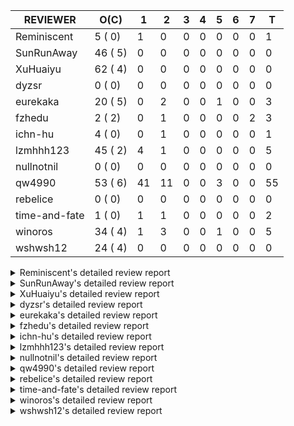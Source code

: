 |   REVIEWER    |  O(C)   | 1  | 2  | 3 | 4 | 5 | 6 | 7 | T  |
|---------------|---------|----|----|---|---|---|---|---|----|
| Reminiscent   |  5 ( 0) |  1 |  0 | 0 | 0 | 0 | 0 | 0 |  1 |
| SunRunAway    | 46 ( 5) |  0 |  0 | 0 | 0 | 0 | 0 | 0 |  0 |
| XuHuaiyu      | 62 ( 4) |  0 |  0 | 0 | 0 | 0 | 0 | 0 |  0 |
| dyzsr         |  0 ( 0) |  0 |  0 | 0 | 0 | 0 | 0 | 0 |  0 |
| eurekaka      | 20 ( 5) |  0 |  2 | 0 | 0 | 1 | 0 | 0 |  3 |
| fzhedu        |  2 ( 2) |  0 |  1 | 0 | 0 | 0 | 0 | 2 |  3 |
| ichn-hu       |  4 ( 0) |  0 |  1 | 0 | 0 | 0 | 0 | 0 |  1 |
| lzmhhh123     | 45 ( 2) |  4 |  1 | 0 | 0 | 0 | 0 | 0 |  5 |
| nullnotnil    |  0 ( 0) |  0 |  0 | 0 | 0 | 0 | 0 | 0 |  0 |
| qw4990        | 53 ( 6) | 41 | 11 | 0 | 0 | 3 | 0 | 0 | 55 |
| rebelice      |  0 ( 0) |  0 |  0 | 0 | 0 | 0 | 0 | 0 |  0 |
| time-and-fate |  1 ( 0) |  1 |  1 | 0 | 0 | 0 | 0 | 0 |  2 |
| winoros       | 34 ( 4) |  1 |  3 | 0 | 0 | 1 | 0 | 0 |  5 |
| wshwsh12      | 24 ( 4) |  0 |  0 | 0 | 0 | 0 | 0 | 0 |  0 |


<details> 
  <summary>Reminiscent's detailed review report</summary> 

## To Be Reviewed

|    REPO    |                                                                   PR                                                                   | C | LASTED |
|------------|----------------------------------------------------------------------------------------------------------------------------------------|---|--------|
| tidb/21137 | [executor: specially handle empty input for apply's outer child aggregate (#20544)](https://github.com/pingcap/tidb/pull/21137)        |   | 68d20h |
| tidb/21896 | [planner: fix union doesn't handle collate correctly (#21854)](https://github.com/pingcap/tidb/pull/21896)                             |   | 36d19h |
| tidb/21964 | [planner: add plancodec id for all type TableScan/IndexScan. (#21935)](https://github.com/pingcap/tidb/pull/21964)                     |   | 34d18h |
| tidb/22330 | [planner: check error when correlatedAggregateResolver leaves ast.Node (#22222)](https://github.com/pingcap/tidb/pull/22330)           |   | 15d23h |
| tidb/22354 | [planner: do not cache prepared plan if optimization depends on mutable constant (#22349)](https://github.com/pingcap/tidb/pull/22354) |   | 14d23h |


## Reviewed in Last 7 Days

|    REPO    |                                                             PR                                                              | C | D |  R  |
|------------|-----------------------------------------------------------------------------------------------------------------------------|---|---|-----|
| tidb/22531 | [expression: do not rewrite `like` to `=` if new collation is enabled (#21893)](https://github.com/pingcap/tidb/pull/22531) |   | 1 | 18h |


</details> 


<details> 
  <summary>SunRunAway's detailed review report</summary> 

## To Be Reviewed

|     REPO     |                                                                      PR                                                                       | C | LASTED  |
|--------------|-----------------------------------------------------------------------------------------------------------------------------------------------|---|---------|
| docs-cn/4913 | [explain: add indexes](https://github.com/pingcap/docs-cn/pull/4913)                                                                          |   | 71d17h  |
| tidb/15370   | [planner,executor: Refactor Shuffle and implement parallel Sort](https://github.com/pingcap/tidb/pull/15370)                                  | Y | 318d18h |
| docs-cn/4933 | [explain: add joins](https://github.com/pingcap/docs-cn/pull/4933)                                                                            |   | 67d20h  |
| tidb/15462   | [executor: implement `graceHashJoin`](https://github.com/pingcap/tidb/pull/15462)                                                             | Y | 314d17h |
| tidb/16967   | [executor: Refactor Shuffle and implement parallel sort (executor part)](https://github.com/pingcap/tidb/pull/16967)                          | Y | 269d10h |
| tidb/17238   | [*: refactor table.Allocator to improve readability](https://github.com/pingcap/tidb/pull/17238)                                              |   | 256d18h |
| tidb/19120   | [executor: Concurrently fetch chunks and insert them to a concurrent hash table in hash build](https://github.com/pingcap/tidb/pull/19120)    |   | 168d21h |
| tidb/19178   | [executor: Refactor probe channel](https://github.com/pingcap/tidb/pull/19178)                                                                |   | 166d16h |
| tidb/19347   | [executor: support new syntax `create/drop binding for digest` for tidb dashboard usage](https://github.com/pingcap/tidb/pull/19347)          |   | 158d23h |
| tidb/19807   | [executor: parallel evaluation for hash aggregate distinct](https://github.com/pingcap/tidb/pull/19807)                                       |   | 144d11h |
| tidb/19900   | [executor: enable inline projection for sort&topN](https://github.com/pingcap/tidb/pull/19900)                                                | Y | 139d18h |
| tidb/20140   | [expressions: Support `bin-to-uuid` and `uuid-to-bin`](https://github.com/pingcap/tidb/pull/20140)                                            |   | 126d22h |
| tidb/20220   | [*: new secondary index value format](https://github.com/pingcap/tidb/pull/20220)                                                             |   | 123d16h |
| tidb/20316   | [docs/design: add design doc for index usage information](https://github.com/pingcap/tidb/pull/20316)                                         |   | 118d17h |
| tidb/20335   | [planner, executor: enable inline projection for Selection](https://github.com/pingcap/tidb/pull/20335)                                       | Y | 115d18h |
| tidb/20360   | [planner: refine explain info for batch cop](https://github.com/pingcap/tidb/pull/20360)                                                      |   | 109d22h |
| tidb/20397   | [parser: replace ast.SelectLockInShareMode with ast.SelectLockForShare](https://github.com/pingcap/tidb/pull/20397)                           |   | 107d18h |
| tidb/20615   | [utils: Avoid panic when getting memory](https://github.com/pingcap/tidb/pull/20615)                                                          |   | 95d2h   |
| tidb/20689   | [expression: make TIME function compatible with MySQL (#19158)](https://github.com/pingcap/tidb/pull/20689)                                   |   | 90d20h  |
| tidb/20752   | [*: trace statsCache and preparePlanCache by Global memory tracker.](https://github.com/pingcap/tidb/pull/20752)                              |   | 85d22h  |
| tidb/20765   | [planner: support stable result mode](https://github.com/pingcap/tidb/pull/20765)                                                             |   | 85d17h  |
| tidb/21137   | [executor: specially handle empty input for apply's outer child aggregate (#20544)](https://github.com/pingcap/tidb/pull/21137)               |   | 68d20h  |
| tidb/21207   | [planner: fix the inappropriate out-of-range range estimation rule](https://github.com/pingcap/tidb/pull/21207)                               |   | 64d19h  |
| tidb/21277   | [executor: fix split table with large integers](https://github.com/pingcap/tidb/pull/21277)                                                   |   | 62d20h  |
| tidb/21364   | [expression: Add test cases to cover the cases when invalid int value is casted as TIME (#18653)](https://github.com/pingcap/tidb/pull/21364) |   | 58d1h   |
| tidb/21381   | [*: optimize analyze cluster index table](https://github.com/pingcap/tidb/pull/21381)                                                         |   | 57d17h  |
| tidb/21386   | [expression: Disable cast decimal as string push down to TiFlash](https://github.com/pingcap/tidb/pull/21386)                                 |   | 57d16h  |
| tidb/21834   | [planner: enhanced index range calculation plan](https://github.com/pingcap/tidb/pull/21834)                                                  |   | 41d18h  |
| tidb/21876   | [planner: bypass the DNF restriction if index merge hint is specified (#20799)](https://github.com/pingcap/tidb/pull/21876)                   |   | 39d19h  |
| tidb/21877   | [planner: fix correlated aggregates which should be evaluated in outer query (#21431)](https://github.com/pingcap/tidb/pull/21877)            |   | 39d19h  |
| tidb/21878   | [planner: do not push down lock to pointGet/bacthPointGet when selection exists](https://github.com/pingcap/tidb/pull/21878)                  |   | 39d18h  |
| tidb/21890   | [*: redact some error code, part(3/3) (#21866)](https://github.com/pingcap/tidb/pull/21890)                                                   |   | 37d15h  |
| tidb/21956   | [planner/preprocessor: disallow into-outfile clause in some place](https://github.com/pingcap/tidb/pull/21956)                                |   | 34d23h  |
| tidb/22026   | [expression: separated arithmeticPlusIntSig](https://github.com/pingcap/tidb/pull/22026)                                                      |   | 32d20h  |
| tidb/22043   | [planner, executor: enhance the limit pushdown rule.](https://github.com/pingcap/tidb/pull/22043)                                             |   | 30d10h  |
| tidb/22089   | [executor: fix signed cluster index behavior (#22085)](https://github.com/pingcap/tidb/pull/22089)                                            |   | 27d22h  |
| tidb/22104   | [executor: fix incompatible escape behaviors in `select into outfile` (#22100)](https://github.com/pingcap/tidb/pull/22104)                   |   | 27d16h  |
| tidb/22107   | [executor: avoid log duplicate index name in slow-log (#22057)](https://github.com/pingcap/tidb/pull/22107)                                   |   | 27d14h  |
| tidb/22114   | [test: fix globalkilltest (#21987)](https://github.com/pingcap/tidb/pull/22114)                                                               |   | 27d12h  |
| tidb/22120   | [executor: fix `update ignore` into not exists partition (#21984)](https://github.com/pingcap/tidb/pull/22120)                                |   | 26d22h  |
| tidb/22181   | [planner, expression: fix error when using IN combined with subquery (#22080)](https://github.com/pingcap/tidb/pull/22181)                    |   | 21d17h  |
| tidb/22217   | [*: rewrite origin SQL with default DB for SQL bindings (#21275)](https://github.com/pingcap/tidb/pull/22217)                                 |   | 20d17h  |
| tidb/22330   | [planner: check error when correlatedAggregateResolver leaves ast.Node (#22222)](https://github.com/pingcap/tidb/pull/22330)                  |   | 15d23h  |
| tidb/22365   | [planner: check index valid while forUpdateRead (#22152)](https://github.com/pingcap/tidb/pull/22365)                                         |   | 14d19h  |
| tidb/22379   | [[experiment] executor: allow aggregation to spill disk when running out of memory quota](https://github.com/pingcap/tidb/pull/22379)         |   | 13d19h  |
| tidb/22485   | [docs: Add design doc for security enhanced mode](https://github.com/pingcap/tidb/pull/22485)                                                 |   | 5d4h    |


## Reviewed in Last 7 Days

| REPO | PR | C | D | R |
|------|----|---|---|---|


</details> 


<details> 
  <summary>XuHuaiyu's detailed review report</summary> 

## To Be Reviewed

|     REPO     |                                                                              PR                                                                              | C | LASTED  |
|--------------|--------------------------------------------------------------------------------------------------------------------------------------------------------------|---|---------|
| docs-cn/5323 | [Update parameter type description](https://github.com/pingcap/docs-cn/pull/5323)                                                                            |   | 8d19h   |
| tidb/19292   | [planner: suppport left join in join reorder](https://github.com/pingcap/tidb/pull/19292)                                                                    |   | 160d17h |
| docs-cn/5386 | [tidb: add doc for global kill](https://github.com/pingcap/docs-cn/pull/5386)                                                                                |   | 1d20h   |
| tidb/19900   | [executor: enable inline projection for sort&topN](https://github.com/pingcap/tidb/pull/19900)                                                               | Y | 139d18h |
| tidb/19957   | [executor: add builtin aggregate function `json_arrayagg`](https://github.com/pingcap/tidb/pull/19957)                                                       | Y | 137d14h |
| tidb/20040   | [planner, expression: take NullFlag into consideration when optimize the `int non-const` <cmp > `non-int const`](https://github.com/pingcap/tidb/pull/20040) | Y | 132d14h |
| tidb/20140   | [expressions: Support `bin-to-uuid` and `uuid-to-bin`](https://github.com/pingcap/tidb/pull/20140)                                                           |   | 126d22h |
| tidb/20311   | [expression: fix overflow error when convert bit to int64 (#20266)](https://github.com/pingcap/tidb/pull/20311)                                              |   | 118d21h |
| tidb/20350   | [executor: support read global indexes in IndexMergeReader and index join](https://github.com/pingcap/tidb/pull/20350)                                       | Y | 112d14h |
| tidb/20505   | [*: Add metrics for oom-action and sql memory usage.](https://github.com/pingcap/tidb/pull/20505)                                                            |   | 99d19h  |
| tidb/20576   | [*: fix stats feedback after tableReader handle multiple ranges](https://github.com/pingcap/tidb/pull/20576)                                                 |   | 97d13h  |
| tidb/20613   | [executor: fix issue of hash join fetch time inaccurate](https://github.com/pingcap/tidb/pull/20613)                                                         |   | 95d13h  |
| tidb/20752   | [*: trace statsCache and preparePlanCache by Global memory tracker.](https://github.com/pingcap/tidb/pull/20752)                                             |   | 85d22h  |
| tidb/20790   | [collation: add pinyin collation for chinese charset support](https://github.com/pingcap/tidb/pull/20790)                                                    |   | 84d21h  |
| tidb/20793   | [planner, executor: enable inline projection for Apply](https://github.com/pingcap/tidb/pull/20793)                                                          |   | 84d20h  |
| tidb/20905   | [planner: fix statement-optimize not work in `TryFastPlan`](https://github.com/pingcap/tidb/pull/20905)                                                      |   | 81d17h  |
| tidb/20972   | [expression: POC implementation of Vitess hashing algorithm.](https://github.com/pingcap/tidb/pull/20972)                                                    |   | 77d1h   |
| tidb/21064   | [planner, executor: fix cast not check error](https://github.com/pingcap/tidb/pull/21064)                                                                    |   | 72d8h   |
| tidb/21149   | [executor:Add runtime stat for IndexMergeReaderExecutor (#20653)](https://github.com/pingcap/tidb/pull/21149)                                                |   | 68d14h  |
| tidb/21228   | [executor: return the result immediately when combining LIMIT row_count with DISTINCT](https://github.com/pingcap/tidb/pull/21228)                           |   | 64d13h  |
| tidb/21304   | [executor: Add the HashAggExec runtime information (#20577)](https://github.com/pingcap/tidb/pull/21304)                                                     |   | 62d12h  |
| tidb/21334   | [*: make rollback work on user-defined variables](https://github.com/pingcap/tidb/pull/21334)                                                                |   | 61d14h  |
| tidb/21340   | [executor: initialize expensive query handler on domain creation](https://github.com/pingcap/tidb/pull/21340)                                                |   | 60d23h  |
| tidb/21425   | [planner: natural join not consider rowid and null eq not propagate (#21328)](https://github.com/pingcap/tidb/pull/21425)                                    |   | 55d22h  |
| tidb/21476   | [planner: check for decimal format in cast expr (#20836)](https://github.com/pingcap/tidb/pull/21476)                                                        |   | 54d15h  |
| tidb/21536   | [executor: add slow-log file meta cache to avoid repeat read file meta information](https://github.com/pingcap/tidb/pull/21536)                              |   | 50d15h  |
| tidb/21564   | [ddl: fix Incorrect behavior of NO_ZERO_DATE when altering table](https://github.com/pingcap/tidb/pull/21564)                                                |   | 49d15h  |
| tidb/21626   | [test: convert test to benchmard test to make ci stable (#21616)](https://github.com/pingcap/tidb/pull/21626)                                                |   | 47d23h  |
| tidb/21673   | [expression, types: fix unexpected result from TIME() when fsp digits > 6 (#21652)](https://github.com/pingcap/tidb/pull/21673)                              |   | 46d17h  |
| tidb/21676   | [expression: fix compatibility of extract day_time unit functions (#21601)](https://github.com/pingcap/tidb/pull/21676)                                      |   | 46d17h  |
| tidb/21680   | [planner: report error when ORDER BY conflicts with DISTINCT (#21286)](https://github.com/pingcap/tidb/pull/21680)                                           |   | 46d16h  |
| tidb/21839   | [planner/core: add 'split table using statistics' statement](https://github.com/pingcap/tidb/pull/21839)                                                     |   | 41d15h  |
| tidb/21853   | [expression: fix compatibility behaviors in time_format with MySQL (#21559)](https://github.com/pingcap/tidb/pull/21853)                                     |   | 40d19h  |
| tidb/21877   | [planner: fix correlated aggregates which should be evaluated in outer query (#21431)](https://github.com/pingcap/tidb/pull/21877)                           |   | 39d19h  |
| tidb/21896   | [planner: fix union doesn't handle collate correctly (#21854)](https://github.com/pingcap/tidb/pull/21896)                                                   |   | 36d19h  |
| tidb/21924   | [expression: fix type infer for tidb's builtin compare(least and greatest) (#21150)](https://github.com/pingcap/tidb/pull/21924)                             |   | 35d19h  |
| tidb/21964   | [planner: add plancodec id for all type TableScan/IndexScan. (#21935)](https://github.com/pingcap/tidb/pull/21964)                                           |   | 34d18h  |
| tidb/22014   | [executor: fix unstable test Issue16696 (#22009)](https://github.com/pingcap/tidb/pull/22014)                                                                |   | 33d17h  |
| tidb/22107   | [executor: avoid log duplicate index name in slow-log (#22057)](https://github.com/pingcap/tidb/pull/22107)                                                  |   | 27d14h  |
| tidb/22118   | [planner: check if columns count matches for batch point get in TryFastPlan (#22044)](https://github.com/pingcap/tidb/pull/22118)                            |   | 26d23h  |
| tidb/22120   | [executor: fix `update ignore` into not exists partition (#21984)](https://github.com/pingcap/tidb/pull/22120)                                               |   | 26d22h  |
| tidb/22131   | [privilege: remove leading and trailing space when create user and role](https://github.com/pingcap/tidb/pull/22131)                                         |   | 26d19h  |
| tidb/22142   | [store: trace `loadRegion` to see the PD region cache loading (#22092)](https://github.com/pingcap/tidb/pull/22142)                                          |   | 23d0h   |
| tidb/22149   | [session: set process info before building plan (#22101)](https://github.com/pingcap/tidb/pull/22149)                                                        |   | 22d19h  |
| tidb/22153   | [executor: refine bigint unsigned primary key duplicate error](https://github.com/pingcap/tidb/pull/22153)                                                   |   | 22d18h  |
| tidb/22163   | [expression: separated arithmeticMinusIntSig](https://github.com/pingcap/tidb/pull/22163)                                                                    |   | 22d13h  |
| tidb/22186   | [executor: fix select into outfile with year type column has no data (#22175)](https://github.com/pingcap/tidb/pull/22186)                                   |   | 21d16h  |
| tidb/22294   | [planner, table: optimize the list partition pruner for range query](https://github.com/pingcap/tidb/pull/22294)                                             |   | 18d20h  |
| tidb/22307   | [ddl: fix update can see columns not public](https://github.com/pingcap/tidb/pull/22307)                                                                     |   | 18d16h  |
| tidb/22381   | [planner: check schema stale for plan cache when forUpdateRead](https://github.com/pingcap/tidb/pull/22381)                                                  |   | 13d14h  |
| tidb/22403   | [planner: reorder inner joins simplified from outer joins (#22392)](https://github.com/pingcap/tidb/pull/22403)                                              |   | 11d22h  |
| tidb/22407   | [types: fix return err when decimal from string value](https://github.com/pingcap/tidb/pull/22407)                                                           |   | 11d19h  |
| tidb/22418   | [expression: Optimize builtinArithmeticModRealSig and builtinGreatestDecimalSig using MergeNull method](https://github.com/pingcap/tidb/pull/22418)          |   | 9d0h    |
| tidb/22432   | [types,execute: fix errcode return like mysql when inserting incorrect int value ](https://github.com/pingcap/tidb/pull/22432)                               |   | 7d21h   |
| tidb/22454   | [metrics: fix wrong bucket name of coprocessor cache](https://github.com/pingcap/tidb/pull/22454)                                                            |   | 6d16h   |
| tidb/22463   | [executor: make memory tracker for aggregate more accurate.](https://github.com/pingcap/tidb/pull/22463)                                                     |   | 5d23h   |
| tidb/22472   | [planner, statistics: build the global statistics for the partition table](https://github.com/pingcap/tidb/pull/22472)                                       |   | 5d17h   |
| tidb/22491   | [executor: skip null data in common handle during point-get (#22483)](https://github.com/pingcap/tidb/pull/22491)                                            |   | 4d19h   |
| tidb/22507   | [types: fix the bug about the wrong query result for decimal type ](https://github.com/pingcap/tidb/pull/22507)                                              |   | 1d23h   |
| tidb/22528   | [brie: update br pkg to latest master](https://github.com/pingcap/tidb/pull/22528)                                                                           |   | 22h     |
| tidb/22529   | [*: refactor `CompilePattern` and `DoMatch` used by `like` (#20610)](https://github.com/pingcap/tidb/pull/22529)                                             |   | 20h     |
| tidb/22537   | [planner: fix in-compatibility issues between TiDB agg and TiFlash agg in MPP mode](https://github.com/pingcap/tidb/pull/22537)                              |   | 17h     |


## Reviewed in Last 7 Days

| REPO | PR | C | D | R |
|------|----|---|---|---|


</details> 


<details> 
  <summary>dyzsr's detailed review report</summary> 

## To Be Reviewed

| REPO | PR | C | LASTED |
|------|----|---|--------|


## Reviewed in Last 7 Days

| REPO | PR | C | D | R |
|------|----|---|---|---|


</details> 


<details> 
  <summary>eurekaka's detailed review report</summary> 

## To Be Reviewed

|    REPO    |                                                                   PR                                                                   | C | LASTED  |
|------------|----------------------------------------------------------------------------------------------------------------------------------------|---|---------|
| tidb/14729 | [planner: fix constant propagation for PredicatePushDown](https://github.com/pingcap/tidb/pull/14729)                                  | Y | 350d18h |
| tidb/14831 | [planner/cascades: add implementationRule for IndexLookUpJoin](https://github.com/pingcap/tidb/pull/14831)                             |   | 343d17h |
| tidb/15090 | [planner/cascades: refine the row count estimation of TiKV layer Selection](https://github.com/pingcap/tidb/pull/15090)                |   | 329d18h |
| tidb/15157 | [planner/cascades: implement `HashCode` method for all the LogicalPlans](https://github.com/pingcap/tidb/pull/15157)                   | Y | 327d14h |
| tidb/15335 | [planner/cascades: add transformation rule PullAggregationUpApply & EliminateMaxOneRow](https://github.com/pingcap/tidb/pull/15335)    |   | 320d17h |
| tidb/15370 | [planner,executor: Refactor Shuffle and implement parallel Sort](https://github.com/pingcap/tidb/pull/15370)                           | Y | 318d18h |
| tidb/17276 | [planner/cascades: add rule InjectProjectionBelowSort](https://github.com/pingcap/tidb/pull/17276)                                     | Y | 253d9h  |
| tidb/18882 | [planner, executor: add explain for `MetricSummaryTableExtractor`](https://github.com/pingcap/tidb/pull/18882)                         | Y | 180d17h |
| tidb/19347 | [executor: support new syntax `create/drop binding for digest` for tidb dashboard usage](https://github.com/pingcap/tidb/pull/19347)   |   | 158d23h |
| tidb/20877 | [statistics: collect index usage information](https://github.com/pingcap/tidb/pull/20877)                                              |   | 82d17h  |
| tidb/21444 | [planner: ignore anonymous index while tiflash replica is available](https://github.com/pingcap/tidb/pull/21444)                       |   | 55d12h  |
| tidb/21680 | [planner: report error when ORDER BY conflicts with DISTINCT (#21286)](https://github.com/pingcap/tidb/pull/21680)                     |   | 46d16h  |
| tidb/21994 | [range: fix overflow value access index ](https://github.com/pingcap/tidb/pull/21994)                                                  |   | 33d23h  |
| tidb/22330 | [planner: check error when correlatedAggregateResolver leaves ast.Node (#22222)](https://github.com/pingcap/tidb/pull/22330)           |   | 15d23h  |
| tidb/22342 | [session: fix two cases when updating bind info (#22338)](https://github.com/pingcap/tidb/pull/22342)                                  |   | 15d18h  |
| tidb/22354 | [planner: do not cache prepared plan if optimization depends on mutable constant (#22349)](https://github.com/pingcap/tidb/pull/22354) |   | 14d23h  |
| tidb/22369 | [session: fix the duplicate binding case when updating bind info (#22367)](https://github.com/pingcap/tidb/pull/22369)                 |   | 14d17h  |
| tidb/22416 | [core: fix subQuery at projection in only_full_group](https://github.com/pingcap/tidb/pull/22416)                                      |   | 10d11h  |
| tidb/22443 | [planner: fix panic while get part of partition key values](https://github.com/pingcap/tidb/pull/22443)                                |   | 6d20h   |
| tidb/22504 | [*:Fix the fetchHotRegion bug that the count always zero](https://github.com/pingcap/tidb/pull/22504)                                  |   | 2d19h   |


## Reviewed in Last 7 Days

|    REPO     |                                                        PR                                                         | C | D |  R   |
|-------------|-------------------------------------------------------------------------------------------------------------------|---|---|------|
| tidb/22492  | [go.mod, statistics, planner: replace TIDB_STATS with STATS_EXTENDED](https://github.com/pingcap/tidb/pull/22492) |   | 2 | 3d4h |
| parser/1159 | [parser, ast: replace TIDB_STATS with STATS_EXTENDED](https://github.com/pingcap/parser/pull/1159)                |   | 2 | 3d0h |
| tidb/22465  | [statistics: fix panic occurs when stats cache inconsistency](https://github.com/pingcap/tidb/pull/22465)         | Y | 5 | 22h  |


</details> 


<details> 
  <summary>fzhedu's detailed review report</summary> 

## To Be Reviewed

|    REPO    |                                                   PR                                                   | C | LASTED  |
|------------|--------------------------------------------------------------------------------------------------------|---|---------|
| tidb/19845 | [expression:fix FORMAT compatibility issue #11206](https://github.com/pingcap/tidb/pull/19845)         | Y | 141d16h |
| tidb/20117 | [optimizer: fix issue on incorrect result of natural join](https://github.com/pingcap/tidb/pull/20117) | Y | 127d20h |


## Reviewed in Last 7 Days

|    REPO    |                                                         PR                                                         | C | D |  R   |
|------------|--------------------------------------------------------------------------------------------------------------------|---|---|------|
| tidb/22428 | [unistore/cophandler: change the logic of mpp execution in unit test.](https://github.com/pingcap/tidb/pull/22428) |   | 2 | 7d4h |
| tics/1360  | [Mpp avoid write tunnel timeout](https://github.com/pingcap/tics/pull/1360)                                        |   | 7 | 1d4h |
| tics/1349  | [Refine final project in DAGQueryBlockInterpreter](https://github.com/pingcap/tics/pull/1349)                      |   | 7 | 6d0h |


</details> 


<details> 
  <summary>ichn-hu's detailed review report</summary> 

## To Be Reviewed

|    REPO    |                                                            PR                                                            | C | LASTED |
|------------|--------------------------------------------------------------------------------------------------------------------------|---|--------|
| tidb/21676 | [expression: fix compatibility of extract day_time unit functions (#21601)](https://github.com/pingcap/tidb/pull/21676)  |   | 46d17h |
| tidb/21850 | [expression: add implicit eval int and real for function dayname (#21806)](https://github.com/pingcap/tidb/pull/21850)   |   | 40d19h |
| tidb/21853 | [expression: fix compatibility behaviors in time_format with MySQL (#21559)](https://github.com/pingcap/tidb/pull/21853) |   | 40d19h |
| tidb/22411 | [util/chunk: trigger disk spill for sort properly](https://github.com/pingcap/tidb/pull/22411)                           |   | 11d16h |


## Reviewed in Last 7 Days

|     REPO     |                                                             PR                                                              | C | D |   R   |
|--------------|-----------------------------------------------------------------------------------------------------------------------------|---|---|-------|
| docs-cn/5378 | [Add incompatibility caused by deprecated features in mysql-compatibility.md](https://github.com/pingcap/docs-cn/pull/5378) |   | 2 | 2d21h |


</details> 


<details> 
  <summary>lzmhhh123's detailed review report</summary> 

## To Be Reviewed

|     REPO     |                                                                  PR                                                                   | C | LASTED  |
|--------------|---------------------------------------------------------------------------------------------------------------------------------------|---|---------|
| tidb/14729   | [planner: fix constant propagation for PredicatePushDown](https://github.com/pingcap/tidb/pull/14729)                                 | Y | 350d18h |
| docs-cn/4913 | [explain: add indexes](https://github.com/pingcap/docs-cn/pull/4913)                                                                  |   | 71d17h  |
| tidb/17414   | [add curCost based join reorder algorithm](https://github.com/pingcap/tidb/pull/17414)                                                |   | 245d18h |
| tidb/19347   | [executor: support new syntax `create/drop binding for digest` for tidb dashboard usage](https://github.com/pingcap/tidb/pull/19347)  |   | 158d23h |
| tidb/19698   | [*: update test cases to support new collation enabled by default](https://github.com/pingcap/tidb/pull/19698)                        |   | 146d22h |
| tidb/20044   | [expression: Add column nullability checking before "refine args"](https://github.com/pingcap/tidb/pull/20044)                        | Y | 132d7h  |
| tidb/20444   | [expression: add json_merge_patch](https://github.com/pingcap/tidb/pull/20444)                                                        |   | 104d21h |
| tidb/20465   | [expression: add uuidShortFunction](https://github.com/pingcap/tidb/pull/20465)                                                       |   | 103d19h |
| tidb/20505   | [*: Add metrics for oom-action and sql memory usage.](https://github.com/pingcap/tidb/pull/20505)                                     |   | 99d19h  |
| tidb/20618   | [planner: fix update generated columns error](https://github.com/pingcap/tidb/pull/20618)                                             |   | 94d20h  |
| tidb/20642   | [executor: modify admin executors to support partitioned table with global index](https://github.com/pingcap/tidb/pull/20642)         |   | 92d15h  |
| tidb/20825   | [executor: add diagnosis rule to check Transparent Huge Pages(THP) enabled (#20611)](https://github.com/pingcap/tidb/pull/20825)      |   | 83d18h  |
| tidb/20903   | [planner: fix confused and unnecessary double-projection in plans.](https://github.com/pingcap/tidb/pull/20903)                       |   | 81d17h  |
| tidb/21018   | [planner: don't push down null sensitive join conditions (#19620)](https://github.com/pingcap/tidb/pull/21018)                        |   | 75d17h  |
| tidb/21051   | [executor: change read slow-log file module to concurrent](https://github.com/pingcap/tidb/pull/21051)                                |   | 74d14h  |
| tidb/21137   | [executor: specially handle empty input for apply's outer child aggregate (#20544)](https://github.com/pingcap/tidb/pull/21137)       |   | 68d20h  |
| tidb/21195   | [brie: integrate lightning to suport IMPORT statement](https://github.com/pingcap/tidb/pull/21195)                                    |   | 64d22h  |
| tidb/21334   | [*: make rollback work on user-defined variables](https://github.com/pingcap/tidb/pull/21334)                                         |   | 61d14h  |
| tidb/21347   | [session: make rollback work on global variables](https://github.com/pingcap/tidb/pull/21347)                                         |   | 60d19h  |
| tidb/21401   | [expression: incompatibility with MySQL for ADDTIME()](https://github.com/pingcap/tidb/pull/21401)                                    |   | 57d11h  |
| tidb/21444   | [planner: ignore anonymous index while tiflash replica is available](https://github.com/pingcap/tidb/pull/21444)                      |   | 55d12h  |
| tidb/21487   | [*: ensure TABLE statement works](https://github.com/pingcap/tidb/pull/21487)                                                         |   | 54d4h   |
| tidb/21641   | [executor: Fix pessimistic lock doesn't work on the partition table for subquery/joins](https://github.com/pingcap/tidb/pull/21641)   |   | 47d18h  |
| tidb/21651   | [planner: allow filter condition pushing down to IndexScan for prefix index](https://github.com/pingcap/tidb/pull/21651)              |   | 47d13h  |
| tidb/21680   | [planner: report error when ORDER BY conflicts with DISTINCT (#21286)](https://github.com/pingcap/tidb/pull/21680)                    |   | 46d16h  |
| tidb/21850   | [expression: add implicit eval int and real for function dayname (#21806)](https://github.com/pingcap/tidb/pull/21850)                |   | 40d19h  |
| tidb/21877   | [planner: fix correlated aggregates which should be evaluated in outer query (#21431)](https://github.com/pingcap/tidb/pull/21877)    |   | 39d19h  |
| tidb/21924   | [expression: fix type infer for tidb's builtin compare(least and greatest) (#21150)](https://github.com/pingcap/tidb/pull/21924)      |   | 35d19h  |
| tidb/21954   | [planner/cascades: add rule `PushSelDownApply`](https://github.com/pingcap/tidb/pull/21954)                                           |   | 34d23h  |
| tidb/22089   | [executor: fix signed cluster index behavior (#22085)](https://github.com/pingcap/tidb/pull/22089)                                    |   | 27d22h  |
| tidb/22126   | [*: add `sys` schema, `sys.SCHEMA_UNUSED_INDEXES` view and `sys.SCHEMA_INDEX_USAGE` view](https://github.com/pingcap/tidb/pull/22126) |   | 26d20h  |
| tidb/22130   | [planner: join reorder should not change the order of output columns (#16852)](https://github.com/pingcap/tidb/pull/22130)            |   | 26d19h  |
| tidb/22149   | [session: set process info before building plan (#22101)](https://github.com/pingcap/tidb/pull/22149)                                 |   | 22d19h  |
| tidb/22174   | [expression, ddl: check the argument count for the generated column (#22154)](https://github.com/pingcap/tidb/pull/22174)             |   | 21d20h  |
| tidb/22188   | [planner: do not use indexMerge when the path only use a single index (#22168)](https://github.com/pingcap/tidb/pull/22188)           |   | 21d13h  |
| tidb/22360   | [table: fix insert into _tidb_rowid panic and rebase it if needed (#22062)](https://github.com/pingcap/tidb/pull/22360)               |   | 14d20h  |
| tidb/22361   | [table: fix insert into _tidb_rowid panic and rebase it if needed (#22062)](https://github.com/pingcap/tidb/pull/22361)               |   | 14d20h  |
| tidb/22372   | [executor: fix SelectForUpdate in decorrelated subquery under pessimistic mode](https://github.com/pingcap/tidb/pull/22372)           |   | 14d9h   |
| tidb/22421   | [expression: handle duration type infer in least and greatest (#22271)](https://github.com/pingcap/tidb/pull/22421)                   |   | 8d21h   |
| tidb/22428   | [unistore/cophandler: change the logic of mpp execution in unit test.](https://github.com/pingcap/tidb/pull/22428)                    |   | 8d14h   |
| tidb/22430   | [*: refactor table.Table interface, clean up unnecessay methods](https://github.com/pingcap/tidb/pull/22430)                          |   | 7d23h   |
| tidb/22433   | [statistics: merge partition-level TopN to global-level TopN](https://github.com/pingcap/tidb/pull/22433)                             |   | 7d19h   |
| tidb/22478   | [planner, executor: fix query partition table with global unique index get wrong result](https://github.com/pingcap/tidb/pull/22478)  |   | 5d13h   |
| tidb/22531   | [expression: do not rewrite `like` to `=` if new collation is enabled (#21893)](https://github.com/pingcap/tidb/pull/22531)           |   | 19h     |
| tidb/22539   | [store/tikv: export failpoints](https://github.com/pingcap/tidb/pull/22539)                                                           |   | 16h     |


## Reviewed in Last 7 Days

|    REPO    |                                                            PR                                                             | C | D |   R   |
|------------|---------------------------------------------------------------------------------------------------------------------------|---|---|-------|
| tidb/21881 | [expression, types: fix datetime and year comparison error (#20233)](https://github.com/pingcap/tidb/pull/21881)          | Y | 1 | 39d2h |
| tidb/21853 | [expression: fix compatibility behaviors in time_format with MySQL (#21559)](https://github.com/pingcap/tidb/pull/21853)  |   | 1 | 40d4h |
| tidb/21870 | [types: report error for json object with key length >= 65536 (#21779)](https://github.com/pingcap/tidb/pull/21870)       |   | 1 | 39d4h |
| tidb/21808 | [planner: fix the fail when we compare multi fields in the subquery (#21699)](https://github.com/pingcap/tidb/pull/21808) |   | 1 | 42d0h |
| tidb/22491 | [executor: skip null data in common handle during point-get (#22483)](https://github.com/pingcap/tidb/pull/22491)         |   | 2 | 2d21h |


</details> 


<details> 
  <summary>nullnotnil's detailed review report</summary> 

## To Be Reviewed

| REPO | PR | C | LASTED |
|------|----|---|--------|


## Reviewed in Last 7 Days

| REPO | PR | C | D | R |
|------|----|---|---|---|


</details> 


<details> 
  <summary>qw4990's detailed review report</summary> 

## To Be Reviewed

|    REPO    |                                                                           PR                                                                           | C | LASTED  |
|------------|--------------------------------------------------------------------------------------------------------------------------------------------------------|---|---------|
| tidb/16305 | [expression: separate signatures for `ModInt`](https://github.com/pingcap/tidb/pull/16305)                                                             | Y | 288d23h |
| tidb/16967 | [executor: Refactor Shuffle and implement parallel sort (executor part)](https://github.com/pingcap/tidb/pull/16967)                                   | Y | 269d10h |
| tidb/17396 | [types: improve StrToDate performance](https://github.com/pingcap/tidb/pull/17396)                                                                     | Y | 246d10h |
| tidb/18882 | [planner, executor: add explain for `MetricSummaryTableExtractor`](https://github.com/pingcap/tidb/pull/18882)                                         | Y | 180d17h |
| tidb/19029 | [types: fix unexpected NOT_NULL flags](https://github.com/pingcap/tidb/pull/19029)                                                                     |   | 173d22h |
| tidb/19120 | [executor: Concurrently fetch chunks and insert them to a concurrent hash table in hash build](https://github.com/pingcap/tidb/pull/19120)             |   | 168d21h |
| tidb/19292 | [planner: suppport left join in join reorder](https://github.com/pingcap/tidb/pull/19292)                                                              |   | 160d17h |
| tidb/20011 | [statistics: fix incorrect total count used in index selectivity computation](https://github.com/pingcap/tidb/pull/20011)                              |   | 133d15h |
| tidb/20316 | [docs/design: add design doc for index usage information](https://github.com/pingcap/tidb/pull/20316)                                                  |   | 118d17h |
| tidb/20354 | [planner: rename relational operators (#14575)](https://github.com/pingcap/tidb/pull/20354)                                                            | Y | 111d5h  |
| tidb/20689 | [expression: make TIME function compatible with MySQL (#19158)](https://github.com/pingcap/tidb/pull/20689)                                            |   | 90d20h  |
| tidb/20708 | [*: separate auto_increment ID allocator from _tidb_rowid allocator](https://github.com/pingcap/tidb/pull/20708)                                       |   | 89d20h  |
| tidb/20972 | [expression: POC implementation of Vitess hashing algorithm.](https://github.com/pingcap/tidb/pull/20972)                                              |   | 77d1h   |
| tidb/21018 | [planner: don't push down null sensitive join conditions (#19620)](https://github.com/pingcap/tidb/pull/21018)                                         |   | 75d17h  |
| tidb/21137 | [executor: specially handle empty input for apply's outer child aggregate (#20544)](https://github.com/pingcap/tidb/pull/21137)                        |   | 68d20h  |
| tidb/21149 | [executor:Add runtime stat for IndexMergeReaderExecutor (#20653)](https://github.com/pingcap/tidb/pull/21149)                                          |   | 68d14h  |
| tidb/21304 | [executor: Add the HashAggExec runtime information (#20577)](https://github.com/pingcap/tidb/pull/21304)                                               |   | 62d12h  |
| tidb/21318 | [planner, expression: use the range of column types to simplify expressions](https://github.com/pingcap/tidb/pull/21318)                               |   | 61d19h  |
| tidb/21359 | [*: add runtime stats for split region statement](https://github.com/pingcap/tidb/pull/21359)                                                          |   | 60d13h  |
| tidb/21401 | [expression: incompatibility with MySQL for ADDTIME()](https://github.com/pingcap/tidb/pull/21401)                                                     |   | 57d11h  |
| tidb/21408 | [statistics: fix a bug which causes panic when using the clustered index and the new collation (#21379)](https://github.com/pingcap/tidb/pull/21408)   |   | 56d20h  |
| tidb/21424 | [sessionctx: move set variable to sysvar struct](https://github.com/pingcap/tidb/pull/21424)                                                           |   | 56d5h   |
| tidb/21476 | [planner: check for decimal format in cast expr (#20836)](https://github.com/pingcap/tidb/pull/21476)                                                  |   | 54d15h  |
| tidb/21508 | [execution: fix dayofweek('0000-00-00') behavior](https://github.com/pingcap/tidb/pull/21508)                                                          |   | 53d10h  |
| tidb/21680 | [planner: report error when ORDER BY conflicts with DISTINCT (#21286)](https://github.com/pingcap/tidb/pull/21680)                                     |   | 46d16h  |
| tidb/21876 | [planner: bypass the DNF restriction if index merge hint is specified (#20799)](https://github.com/pingcap/tidb/pull/21876)                            |   | 39d19h  |
| tidb/21887 | [types: support %X %V %W formats for STR_TO_DATE()](https://github.com/pingcap/tidb/pull/21887)                                                        |   | 38d11h  |
| tidb/21924 | [expression: fix type infer for tidb's builtin compare(least and greatest) (#21150)](https://github.com/pingcap/tidb/pull/21924)                       |   | 35d19h  |
| tidb/21930 | [planner: propagate NDV of column groups across plan nodes (#17854)](https://github.com/pingcap/tidb/pull/21930)                                       |   | 35d18h  |
| tidb/21977 | [expression: log functions that can not be pushed to cop](https://github.com/pingcap/tidb/pull/21977)                                                  |   | 34d16h  |
| tidb/22090 | [planner: push aggregation operators down to projection and union by default](https://github.com/pingcap/tidb/pull/22090)                              |   | 27d22h  |
| tidb/22104 | [executor: fix incompatible escape behaviors in `select into outfile` (#22100)](https://github.com/pingcap/tidb/pull/22104)                            |   | 27d16h  |
| tidb/22107 | [executor: avoid log duplicate index name in slow-log (#22057)](https://github.com/pingcap/tidb/pull/22107)                                            |   | 27d14h  |
| tidb/22146 | [executor: forbid SFU on view](https://github.com/pingcap/tidb/pull/22146)                                                                             |   | 22d21h  |
| tidb/22217 | [*: rewrite origin SQL with default DB for SQL bindings (#21275)](https://github.com/pingcap/tidb/pull/22217)                                          |   | 20d17h  |
| tidb/22234 | [executor, planner: ON DUPLICATE UPDATE can refer to un-project col (#14412)](https://github.com/pingcap/tidb/pull/22234)                              |   | 20d15h  |
| tidb/22261 | [time: fix parse datetime won't truncate the reluctant string (#22232)](https://github.com/pingcap/tidb/pull/22261)                                    |   | 19d19h  |
| tidb/22307 | [ddl: fix update can see columns not public](https://github.com/pingcap/tidb/pull/22307)                                                               |   | 18d16h  |
| tidb/22342 | [session: fix two cases when updating bind info (#22338)](https://github.com/pingcap/tidb/pull/22342)                                                  |   | 15d18h  |
| tidb/22369 | [session: fix the duplicate binding case when updating bind info (#22367)](https://github.com/pingcap/tidb/pull/22369)                                 |   | 14d17h  |
| tidb/22374 | [expression: separated arithmeticIntDivideSig](https://github.com/pingcap/tidb/pull/22374)                                                             |   | 14d0h   |
| tidb/22406 | [executor: metrics slow query is divided into internal and general (#22350)](https://github.com/pingcap/tidb/pull/22406)                               |   | 11d19h  |
| tidb/22409 | [*: use CLUSTERED and NONCLUSTERED to control primary key type](https://github.com/pingcap/tidb/pull/22409)                                            |   | 11d18h  |
| tidb/22415 | [ddl: refactor placement package](https://github.com/pingcap/tidb/pull/22415)                                                                          |   | 10d17h  |
| tidb/22433 | [statistics: merge partition-level TopN to global-level TopN](https://github.com/pingcap/tidb/pull/22433)                                              |   | 7d19h   |
| tidb/22456 | [distsql, executor: disable cache during staleness transaction](https://github.com/pingcap/tidb/pull/22456)                                            |   | 6d15h   |
| tidb/22459 | [server: retry executing sql without tiflash after tiflash is down](https://github.com/pingcap/tidb/pull/22459)                                        |   | 6d12h   |
| tidb/22465 | [statistics: fix panic occurs when stats cache inconsistency](https://github.com/pingcap/tidb/pull/22465)                                              | Y | 5d21h   |
| tidb/22471 | [ddl, executor: fix creating unique index without partition column error when enable-global-index is true](https://github.com/pingcap/tidb/pull/22471) |   | 5d17h   |
| tidb/22489 | [infoschema: support query partition_id from infoschema.partitions (#22240)](https://github.com/pingcap/tidb/pull/22489)                               |   | 4d20h   |
| tidb/22490 | [infoschema: support query partition_id from infoschema.partitions (#22240)](https://github.com/pingcap/tidb/pull/22490)                               |   | 4d20h   |
| tidb/22507 | [types: fix the bug about the wrong query result for decimal type ](https://github.com/pingcap/tidb/pull/22507)                                        |   | 1d23h   |
| tidb/22541 | [expression: Support builtin function SOUNDEX](https://github.com/pingcap/tidb/pull/22541)                                                             |   | 9h      |


## Reviewed in Last 7 Days

|    REPO    |                                                                               PR                                                                                | C | D |   R    |
|------------|-----------------------------------------------------------------------------------------------------------------------------------------------------------------|---|---|--------|
| tidb/21958 | [expression: fix comparing json with string (#21903)](https://github.com/pingcap/tidb/pull/21958)                                                               |   | 1 | 34d8h  |
| tidb/22537 | [planner: fix in-compatibility issues between TiDB agg and TiFlash agg in MPP mode](https://github.com/pingcap/tidb/pull/22537)                                 |   | 1 | 3h     |
| tidb/21665 | [executor: fix LEAD and LAG's default value can not adapt to field type (#20747)](https://github.com/pingcap/tidb/pull/21665)                                   |   | 1 | 46d5h  |
| tidb/21614 | [planner: do not propagate column eq with different column types (#21495)](https://github.com/pingcap/tidb/pull/21614)                                          |   | 1 | 48d0h  |
| tidb/21972 | [executor: throw error when prepared statement is execute, deallocate or prepare (#21962)](https://github.com/pingcap/tidb/pull/21972)                          |   | 1 | 34d2h  |
| tidb/21425 | [planner: natural join not consider rowid and null eq not propagate (#21328)](https://github.com/pingcap/tidb/pull/21425)                                       |   | 1 | 55d7h  |
| tidb/21700 | [expression: fix incompatible result of `JSON_SEARCH()` (#20164)](https://github.com/pingcap/tidb/pull/21700)                                                   | Y | 1 | 43d4h  |
| tidb/21590 | [expression: fix compatibility behaviors in sec_to_time with MySQL  (#21555)](https://github.com/pingcap/tidb/pull/21590)                                       |   | 1 | 48d6h  |
| tidb/22174 | [expression, ddl: check the argument count for the generated column (#22154)](https://github.com/pingcap/tidb/pull/22174)                                       |   | 1 | 21d6h  |
| tidb/21957 | [planner: fix unknown columns in join using below agg (#21922)](https://github.com/pingcap/tidb/pull/21957)                                                     |   | 1 | 34d8h  |
| tidb/21714 | [planner: fix the coercibility of the cast function (#21705)](https://github.com/pingcap/tidb/pull/21714)                                                       |   | 1 | 43d2h  |
| tidb/21881 | [expression, types: fix datetime and year comparison error (#20233)](https://github.com/pingcap/tidb/pull/21881)                                                | Y | 1 | 39d2h  |
| tidb/21853 | [expression: fix compatibility behaviors in time_format with MySQL (#21559)](https://github.com/pingcap/tidb/pull/21853)                                        |   | 1 | 40d4h  |
| tidb/22428 | [unistore/cophandler: change the logic of mpp execution in unit test.](https://github.com/pingcap/tidb/pull/22428)                                              |   | 1 | 7d23h  |
| tidb/22119 | [executor: fix `update ignore` into not exists partition (#21984)](https://github.com/pingcap/tidb/pull/22119)                                                  |   | 1 | 26d7h  |
| tidb/22472 | [planner, statistics: build the global statistics for the partition table](https://github.com/pingcap/tidb/pull/22472)                                          |   | 1 | 5d2h   |
| tidb/22136 | [executor: improve the runtime stats of index lookup reader (#21982)](https://github.com/pingcap/tidb/pull/22136)                                               |   | 1 | 25d23h |
| tidb/21945 | [distsql: fix cop stats string display when there is only 1 rpc (#21901)](https://github.com/pingcap/tidb/pull/21945)                                           |   | 1 | 34d20h |
| tidb/22106 | [executor: avoid log duplicate index name in slow-log (#22057)](https://github.com/pingcap/tidb/pull/22106)                                                     |   | 1 | 26d20h |
| tidb/22148 | [session: set process info before building plan (#22101)](https://github.com/pingcap/tidb/pull/22148)                                                           |   | 1 | 22d1h  |
| tidb/22481 | [executor: fix load data in file get wrong result #20854 (#21895)](https://github.com/pingcap/tidb/pull/22481)                                                  |   | 1 | 4d18h  |
| tidb/22461 | [planner, executor, statistics: add tests for version 2 and fix bugs](https://github.com/pingcap/tidb/pull/22461)                                               |   | 1 | 5d14h  |
| tidb/21850 | [expression: add implicit eval int and real for function dayname (#21806)](https://github.com/pingcap/tidb/pull/21850)                                          |   | 1 | 40d1h  |
| tidb/21870 | [types: report error for json object with key length >= 65536 (#21779)](https://github.com/pingcap/tidb/pull/21870)                                             |   | 1 | 39d4h  |
| tidb/21810 | [expression: handle hybrid field types for where clause (#21724)](https://github.com/pingcap/tidb/pull/21810)                                                   |   | 1 | 42d0h  |
| tidb/21808 | [planner: fix the fail when we compare multi fields in the subquery (#21699)](https://github.com/pingcap/tidb/pull/21808)                                       |   | 1 | 42d0h  |
| tidb/21711 | [expression: Fix unexpected panic when using IF function. (#21132)](https://github.com/pingcap/tidb/pull/21711)                                                 |   | 1 | 42d23h |
| tidb/21697 | [planner: check for only_full_group_by in ORDER BY and HAVING (#21216)](https://github.com/pingcap/tidb/pull/21697)                                             |   | 1 | 43d1h  |
| tidb/21638 | [server: check LOAD DATA is into a base table (#20924)](https://github.com/pingcap/tidb/pull/21638)                                                             |   | 1 | 47d0h  |
| tidb/21604 | [expression, json: fix converting from string to decimal (#21592)](https://github.com/pingcap/tidb/pull/21604)                                                  |   | 1 | 47d22h |
| tidb/21550 | [planner : fix unsigned_decimal_col=-int_cnst access index (#21198)](https://github.com/pingcap/tidb/pull/21550)                                                |   | 1 | 49d1h  |
| tidb/21532 | [expression: set IsBooleanFlag for boolean scalar functions (#20706)](https://github.com/pingcap/tidb/pull/21532)                                               |   | 1 | 49d22h |
| tidb/21525 | [expression: fix compatibility behaviors in zero datetime with MySQL (#21220)](https://github.com/pingcap/tidb/pull/21525)                                      |   | 1 | 50d1h  |
| tidb/21504 | [planner: fix invalid convert type in between...and... (#19820)](https://github.com/pingcap/tidb/pull/21504)                                                    | Y | 1 | 52d21h |
| tidb/21471 | [session: fix ineffective EXPLAIN FOR CONNECTION statement (#21044)](https://github.com/pingcap/tidb/pull/21471)                                                |   | 1 | 53d23h |
| tidb/21464 | [server: return results of ongoing queries when graceful shutdown (#19669)](https://github.com/pingcap/tidb/pull/21464)                                         |   | 1 | 54d1h  |
| tidb/21874 | [expression:truncate decimal value instead of return error (#21691)](https://github.com/pingcap/tidb/pull/21874)                                                |   | 1 | 39d2h  |
| tidb/21936 | [expression: fix wrong type inferring for ceiling function. (#21920)](https://github.com/pingcap/tidb/pull/21936)                                               |   | 1 | 34d22h |
| tidb/21628 | [expression: change the round rule for approximate value to `round to nearest even`  (#21324)](https://github.com/pingcap/tidb/pull/21628)                      |   | 1 | 47d4h  |
| tidb/22527 | [session,executor: fix point get under @@tidb_snapshot (#22460)](https://github.com/pingcap/tidb/pull/22527)                                                    |   | 1 | 3h     |
| tidb/21971 | [executor: fix `insert ignore` into not exists partition (#21904)](https://github.com/pingcap/tidb/pull/21971)                                                  |   | 1 | 33d20h |
| tidb/19957 | [executor: add builtin aggregate function `json_arrayagg`](https://github.com/pingcap/tidb/pull/19957)                                                          | Y | 2 | 136d0h |
| tidb/22492 | [go.mod, statistics, planner: replace TIDB_STATS with STATS_EXTENDED](https://github.com/pingcap/tidb/pull/22492)                                               |   | 2 | 3d5h   |
| tidb/22110 | [config, session: promise the compatibility of oom-action when upgrading (#22102)](https://github.com/pingcap/tidb/pull/22110)                                  |   | 2 | 25d23h |
| tidb/22420 | [types: convert string to MySQL BIT correctly (#21310)](https://github.com/pingcap/tidb/pull/22420)                                                             |   | 2 | 7d7h   |
| tidb/22332 | [expression, executor: fix runtime panic in WEIGHT_STRING function when the length of binary is too large (#22251)](https://github.com/pingcap/tidb/pull/22332) |   | 2 | 14d8h  |
| tidb/22021 | [distsql: fix cop stats string display when there is only 1 rpc (#21901) (#21999)](https://github.com/pingcap/tidb/pull/22021)                                  |   | 2 | 31d9h  |
| tidb/22118 | [planner: check if columns count matches for batch point get in TryFastPlan (#22044)](https://github.com/pingcap/tidb/pull/22118)                               |   | 2 | 25d8h  |
| tidb/22353 | [planner: do not cache prepared plan if optimization depends on mutable constant (#22349)](https://github.com/pingcap/tidb/pull/22353)                          |   | 2 | 13d8h  |
| tidb/22421 | [expression: handle duration type infer in least and greatest (#22271)](https://github.com/pingcap/tidb/pull/22421)                                             |   | 2 | 7d7h   |
| tidb/22518 | [planner: avoid potential panic when generating hints from joins (#22515)](https://github.com/pingcap/tidb/pull/22518)                                          |   | 2 | 1h     |
| tidb/22515 | [planner: avoid potential panic when generating hints from joins](https://github.com/pingcap/tidb/pull/22515)                                                   |   | 2 | 0h     |
| tidb/22479 | [statistics: fix inaccurate row count estimation caused by cross validation using invalid column stats](https://github.com/pingcap/tidb/pull/22479)             |   | 5 | 19h    |
| tidb/22240 | [infoschema: support query partition_id from infoschema.partitions](https://github.com/pingcap/tidb/pull/22240)                                                 |   | 5 | 15d16h |
| tidb/21842 | [planner: Shuffle hash agg](https://github.com/pingcap/tidb/pull/21842)                                                                                         |   | 5 | 36d11h |


</details> 


<details> 
  <summary>rebelice's detailed review report</summary> 

## To Be Reviewed

| REPO | PR | C | LASTED |
|------|----|---|--------|


## Reviewed in Last 7 Days

| REPO | PR | C | D | R |
|------|----|---|---|---|


</details> 


<details> 
  <summary>time-and-fate's detailed review report</summary> 

## To Be Reviewed

|    REPO    |                                            PR                                             | C | LASTED |
|------------|-------------------------------------------------------------------------------------------|---|--------|
| tidb/20877 | [statistics: collect index usage information](https://github.com/pingcap/tidb/pull/20877) |   | 82d17h |


## Reviewed in Last 7 Days

|    REPO    |                                                        PR                                                         | C | D |   R   |
|------------|-------------------------------------------------------------------------------------------------------------------|---|---|-------|
| tidb/22461 | [planner, executor, statistics: add tests for version 2 and fix bugs](https://github.com/pingcap/tidb/pull/22461) |   | 1 | 5d17h |
| tidb/22457 | [statistics: add more tests about ver2-stats](https://github.com/pingcap/tidb/pull/22457)                         |   | 2 | 4d21h |


</details> 


<details> 
  <summary>winoros's detailed review report</summary> 

## To Be Reviewed

|     REPO     |                                                                          PR                                                                          | C | LASTED  |
|--------------|------------------------------------------------------------------------------------------------------------------------------------------------------|---|---------|
| tidb/14424   | [expression: add nullable() method to check whether an expression can return null](https://github.com/pingcap/tidb/pull/14424)                       |   | 383d17h |
| docs-cn/4669 | [sql-optimization: extended statistics documentation](https://github.com/pingcap/docs-cn/pull/4669)                                                  |   | 105d17h |
| tidb/14831   | [planner/cascades: add implementationRule for IndexLookUpJoin](https://github.com/pingcap/tidb/pull/14831)                                           |   | 343d17h |
| tidb/15090   | [planner/cascades: refine the row count estimation of TiKV layer Selection](https://github.com/pingcap/tidb/pull/15090)                              |   | 329d18h |
| tidb/15157   | [planner/cascades: implement `HashCode` method for all the LogicalPlans](https://github.com/pingcap/tidb/pull/15157)                                 | Y | 327d14h |
| tidb/15426   | [planner/cascades: add transformation rule PushSelDownApply & refactor PushSelDownJoin](https://github.com/pingcap/tidb/pull/15426)                  |   | 315d16h |
| tidb/16967   | [executor: Refactor Shuffle and implement parallel sort (executor part)](https://github.com/pingcap/tidb/pull/16967)                                 | Y | 269d10h |
| tidb/17414   | [add curCost based join reorder algorithm](https://github.com/pingcap/tidb/pull/17414)                                                               |   | 245d18h |
| tidb/17996   | [planner: push avg & distinct functions across join](https://github.com/pingcap/tidb/pull/17996)                                                     | Y | 227d11h |
| tidb/19957   | [executor: add builtin aggregate function `json_arrayagg`](https://github.com/pingcap/tidb/pull/19957)                                               | Y | 137d14h |
| tidb/20011   | [statistics: fix incorrect total count used in index selectivity computation](https://github.com/pingcap/tidb/pull/20011)                            |   | 133d15h |
| tidb/20311   | [expression: fix overflow error when convert bit to int64 (#20266)](https://github.com/pingcap/tidb/pull/20311)                                      |   | 118d21h |
| tidb/20765   | [planner: support stable result mode](https://github.com/pingcap/tidb/pull/20765)                                                                    |   | 85d17h  |
| tidb/20877   | [statistics: collect index usage information](https://github.com/pingcap/tidb/pull/20877)                                                            |   | 82d17h  |
| tidb/21018   | [planner: don't push down null sensitive join conditions (#19620)](https://github.com/pingcap/tidb/pull/21018)                                       |   | 75d17h  |
| tidb/21137   | [executor: specially handle empty input for apply's outer child aggregate (#20544)](https://github.com/pingcap/tidb/pull/21137)                      |   | 68d20h  |
| tidb/21207   | [planner: fix the inappropriate out-of-range range estimation rule](https://github.com/pingcap/tidb/pull/21207)                                      |   | 64d19h  |
| tidb/21408   | [statistics: fix a bug which causes panic when using the clustered index and the new collation (#21379)](https://github.com/pingcap/tidb/pull/21408) |   | 56d20h  |
| tidb/21425   | [planner: natural join not consider rowid and null eq not propagate (#21328)](https://github.com/pingcap/tidb/pull/21425)                            |   | 55d22h  |
| tidb/21476   | [planner: check for decimal format in cast expr (#20836)](https://github.com/pingcap/tidb/pull/21476)                                                |   | 54d15h  |
| tidb/21487   | [*: ensure TABLE statement works](https://github.com/pingcap/tidb/pull/21487)                                                                        |   | 54d4h   |
| tidb/21876   | [planner: bypass the DNF restriction if index merge hint is specified (#20799)](https://github.com/pingcap/tidb/pull/21876)                          |   | 39d19h  |
| tidb/21877   | [planner: fix correlated aggregates which should be evaluated in outer query (#21431)](https://github.com/pingcap/tidb/pull/21877)                   |   | 39d19h  |
| tidb/21930   | [planner: propagate NDV of column groups across plan nodes (#17854)](https://github.com/pingcap/tidb/pull/21930)                                     |   | 35d18h  |
| tidb/21964   | [planner: add plancodec id for all type TableScan/IndexScan. (#21935)](https://github.com/pingcap/tidb/pull/21964)                                   |   | 34d18h  |
| tidb/21976   | [planner: report error for invalid window specs which are not used (#21083)](https://github.com/pingcap/tidb/pull/21976)                             |   | 34d16h  |
| tidb/22090   | [planner: push aggregation operators down to projection and union by default](https://github.com/pingcap/tidb/pull/22090)                            |   | 27d22h  |
| tidb/22118   | [planner: check if columns count matches for batch point get in TryFastPlan (#22044)](https://github.com/pingcap/tidb/pull/22118)                    |   | 26d23h  |
| tidb/22365   | [planner: check index valid while forUpdateRead (#22152)](https://github.com/pingcap/tidb/pull/22365)                                                |   | 14d19h  |
| tidb/22409   | [*: use CLUSTERED and NONCLUSTERED to control primary key type](https://github.com/pingcap/tidb/pull/22409)                                          |   | 11d18h  |
| tidb/22459   | [server: retry executing sql without tiflash after tiflash is down](https://github.com/pingcap/tidb/pull/22459)                                      |   | 6d12h   |
| tidb/22489   | [infoschema: support query partition_id from infoschema.partitions (#22240)](https://github.com/pingcap/tidb/pull/22489)                             |   | 4d20h   |
| tidb/22490   | [infoschema: support query partition_id from infoschema.partitions (#22240)](https://github.com/pingcap/tidb/pull/22490)                             |   | 4d20h   |
| tidb/22504   | [*:Fix the fetchHotRegion bug that the count always zero](https://github.com/pingcap/tidb/pull/22504)                                                |   | 2d19h   |


## Reviewed in Last 7 Days

|    REPO    |                                                                         PR                                                                          | C | D |   R   |
|------------|-----------------------------------------------------------------------------------------------------------------------------------------------------|---|---|-------|
| tidb/22465 | [statistics: fix panic occurs when stats cache inconsistency](https://github.com/pingcap/tidb/pull/22465)                                           | Y | 1 | 5d4h  |
| tidb/22518 | [planner: avoid potential panic when generating hints from joins (#22515)](https://github.com/pingcap/tidb/pull/22518)                              |   | 2 | 1h    |
| tidb/22515 | [planner: avoid potential panic when generating hints from joins](https://github.com/pingcap/tidb/pull/22515)                                       |   | 2 | 1h    |
| tidb/22457 | [statistics: add more tests about ver2-stats](https://github.com/pingcap/tidb/pull/22457)                                                           |   | 2 | 4d18h |
| tidb/22479 | [statistics: fix inaccurate row count estimation caused by cross validation using invalid column stats](https://github.com/pingcap/tidb/pull/22479) |   | 5 | 19h   |


</details> 


<details> 
  <summary>wshwsh12's detailed review report</summary> 

## To Be Reviewed

|    REPO    |                                                               PR                                                               | C | LASTED  |
|------------|--------------------------------------------------------------------------------------------------------------------------------|---|---------|
| tidb/15462 | [executor: implement `graceHashJoin`](https://github.com/pingcap/tidb/pull/15462)                                              | Y | 314d17h |
| tidb/17996 | [planner: push avg & distinct functions across join](https://github.com/pingcap/tidb/pull/17996)                               | Y | 227d11h |
| tidb/19557 | [*: Integrate timeline tracing with TiKV](https://github.com/pingcap/tidb/pull/19557)                                          |   | 151d23h |
| tidb/19807 | [executor: parallel evaluation for hash aggregate distinct](https://github.com/pingcap/tidb/pull/19807)                        |   | 144d11h |
| tidb/19957 | [executor: add builtin aggregate function `json_arrayagg`](https://github.com/pingcap/tidb/pull/19957)                         | Y | 137d14h |
| tidb/20044 | [expression: Add column nullability checking before "refine args"](https://github.com/pingcap/tidb/pull/20044)                 | Y | 132d7h  |
| tidb/21381 | [*: optimize analyze cluster index table](https://github.com/pingcap/tidb/pull/21381)                                          |   | 57d17h  |
| tidb/21487 | [*: ensure TABLE statement works](https://github.com/pingcap/tidb/pull/21487)                                                  |   | 54d4h   |
| tidb/21839 | [planner/core: add 'split table using statistics' statement](https://github.com/pingcap/tidb/pull/21839)                       |   | 41d15h  |
| tidb/21887 | [types: support %X %V %W formats for STR_TO_DATE()](https://github.com/pingcap/tidb/pull/21887)                                |   | 38d11h  |
| tidb/22110 | [config, session: promise the compatibility of oom-action when upgrading (#22102)](https://github.com/pingcap/tidb/pull/22110) |   | 27d13h  |
| tidb/22269 | [executor: check storage.block-cache.capacity value](https://github.com/pingcap/tidb/pull/22269)                               |   | 19d17h  |
| tidb/22360 | [table: fix insert into _tidb_rowid panic and rebase it if needed (#22062)](https://github.com/pingcap/tidb/pull/22360)        |   | 14d20h  |
| tidb/22378 | [executor: vectorize hash aggregate](https://github.com/pingcap/tidb/pull/22378)                                               |   | 13d19h  |
| tidb/22382 | [*: add infoschema client errors](https://github.com/pingcap/tidb/pull/22382)                                                  |   | 13d5h   |
| tidb/22406 | [executor: metrics slow query is divided into internal and general (#22350)](https://github.com/pingcap/tidb/pull/22406)       |   | 11d19h  |
| tidb/22411 | [util/chunk: trigger disk spill for sort properly](https://github.com/pingcap/tidb/pull/22411)                                 |   | 11d16h  |
| tidb/22421 | [expression: handle duration type infer in least and greatest (#22271)](https://github.com/pingcap/tidb/pull/22421)            |   | 8d21h   |
| tidb/22426 | [expression: fix bugs in builtinfunction ArithmeticMinusInt logic](https://github.com/pingcap/tidb/pull/22426)                 |   | 8d16h   |
| tidb/22454 | [metrics: fix wrong bucket name of coprocessor cache](https://github.com/pingcap/tidb/pull/22454)                              |   | 6d16h   |
| tidb/22475 | [*: fix parser error format when value overflow](https://github.com/pingcap/tidb/pull/22475)                                   |   | 5d16h   |
| tidb/22511 | [server: add token usage gauge for tidb](https://github.com/pingcap/tidb/pull/22511)                                           |   | 1d19h   |
| tidb/22527 | [session,executor: fix point get under @@tidb_snapshot (#22460)](https://github.com/pingcap/tidb/pull/22527)                   |   | 22h     |
| tidb/22538 | [store/tikv: refactor: remove import tidb.config.security in store/tikv](https://github.com/pingcap/tidb/pull/22538)           |   | 16h     |


## Reviewed in Last 7 Days

| REPO | PR | C | D | R |
|------|----|---|---|---|


</details> 

